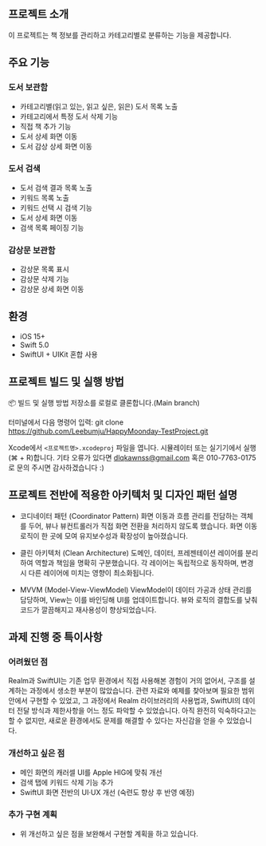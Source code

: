 ## 프로젝트 소개
이 프로젝트는 책 정보를 관리하고 카테고리별로 분류하는 기능을 제공합니다.

## 주요 기능
### 도서 보관함
- 카테고리별(읽고 있는, 읽고 싶은, 읽은) 도서 목록 노출
- 카테고리에서 특정 도서 삭제 기능
- 직접 책 추가 기능
- 도서 상세 화면 이동
- 도서 감상 상세 화면 이동

### 도서 검색
- 도서 검색 결과 목록 노출
- 키워드 목록 노출
- 키워드 선택 시 검색 기능
- 도서 상세 화면 이동
- 검색 목록 페이징 기능

### 감상문 보관함
- 감상문 목록 표시
- 감상문 삭제 기능
- 감상문 상세 화면 이동


## 환경
- iOS 15+
- Swift 5.0
- SwiftUI + UIKit 혼합 사용

## 프로젝트 빌드 및 실행 방법
📦 빌드 및 실행 방법
저장소를 로컬로 클론합니다.(Main branch)

터미널에서 다음 명령어 입력:
git clone https://github.com/Leebumju/HappyMoonday-TestProject.git

Xcode에서 `<프로젝트명>.xcodeproj` 파일을 엽니다.
시뮬레이터 또는 실기기에서 실행(⌘ + R)합니다.
기타 오류가 있다면 dlqkawnss@gmail.com 혹은 010-7763-0175로 문의 주시면 감사하겠습니다 :)

## 프로젝트 전반에 적용한 아키텍처 및 디자인 패턴 설명
- 코디네이터 패턴 (Coordinator Pattern)
화면 이동과 흐름 관리를 전담하는 객체를 두어, 뷰나 뷰컨트롤러가 직접 화면 전환을 처리하지 않도록 했습니다.
화면 이동 로직이 한 곳에 모여 유지보수성과 확장성이 높아졌습니다.

- 클린 아키텍처 (Clean Architecture)
도메인, 데이터, 프레젠테이션 레이어를 분리하여 역할과 책임을 명확히 구분했습니다.
각 레이어는 독립적으로 동작하며, 변경 시 다른 레이어에 미치는 영향이 최소화됩니다.

- MVVM (Model-View-ViewModel)
ViewModel이 데이터 가공과 상태 관리를 담당하며, View는 이를 바인딩해 UI를 업데이트합니다.
뷰와 로직의 결합도를 낮춰 코드가 깔끔해지고 재사용성이 향상되었습니다.

## 과제 진행 중 특이사항

### 어려웠던 점
Realm과 SwiftUI는 기존 업무 환경에서 직접 사용해본 경험이 거의 없어서, 구조를 설계하는 과정에서 생소한 부분이 많았습니다.
관련 자료와 예제를 찾아보며 필요한 범위 안에서 구현할 수 있었고, 그 과정에서 Realm 라이브러리의 사용법과, SwiftUI의 데이터 전달 방식과 제한사항을 어느 정도 파악할 수 있었습니다.
아직 완전히 익숙하다고는 할 수 없지만, 새로운 환경에서도 문제를 해결할 수 있다는 자신감을 얻을 수 있었습니다.

### 개선하고 싶은 점
- 메인 화면의 캐러셀 UI를 Apple HIG에 맞춰 개선
- 검색 탭에 키워드 삭제 기능 추가
- SwiftUI 화면 전반의 UI·UX 개선 (숙련도 향상 후 반영 예정)

### 추가 구현 계획
- 위 개선하고 싶은 점을 보완해서 구현할 계획을 하고 있습니다.

